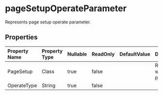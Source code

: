 # **pageSetupOperateParameter**

Represents page setup operate parameter. 

## **Properties**

| Property Name | Property Type | Nullable |  ReadOnly | DefaultValue | Description | 
| :- | :- | :- |:- |  :- | :- |
|PageSetup|Class|true|false |  |Represents worksheet page setup.|
|OperateType|String|true|false |  ||

